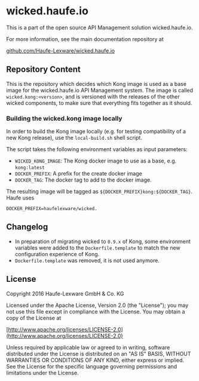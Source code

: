 # wicked.haufe.io

This is a part of the open source API Management solution wicked.haufe.io.

For more information, see the main documentation repository at

[github.com/Haufe-Lexware/wicked.haufe.io](https://github.com/Haufe-Lexware/wicked.haufe.io)

## Repository Content

This is the repository which decides which Kong image is used as a base image for the wicked.haufe.io API Management system. The image is called `wicked.kong:<version>`, and is versioned with the releases of the other wicked components, to make sure that everything fits together as it should. 

### Building the wicked.kong image locally

In order to build the Kong image locally (e.g. for testing compatibility of a new Kong release), use the `local-build.sh` shell script.

The script takes the following environment variables as input parameters:

* `WICKED_KONG_IMAGE`: The Kong docker image to use as a base, e.g. `kong:latest`
* `DOCKER_PREFIX`: A prefix for the create docker image
* `DOCKER_TAG`: The docker tag to add to the docker image.

The resulting image will be tagged as `${DOCKER_PREFIX}kong:${DOCKER_TAG}`. Haufe uses 

```
DOCKER_PREFIX=haufelexware/wicked.
```

## Changelog

* In preparation of migrating wicked to `0.9.x` of Kong, some environment variables were added to the `Dockerfile.template` to match the new configuration experience of Kong.
* `Dockerfile.template` was removed, it is not used anymore.

## License

Copyright 2016 Haufe-Lexware GmbH & Co. KG

Licensed under the Apache License, Version 2.0 (the "License");
you may not use this file except in compliance with the License.
You may obtain a copy of the License at

[http://www.apache.org/licenses/LICENSE-2.0](http://www.apache.org/licenses/LICENSE-2.0)

Unless required by applicable law or agreed to in writing, software
distributed under the License is distributed on an "AS IS" BASIS,
WITHOUT WARRANTIES OR CONDITIONS OF ANY KIND, either express or implied.
See the License for the specific language governing permissions and
limitations under the License.
